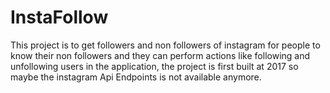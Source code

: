 # InstaFollow
This project is to get followers and non followers of instagram for people to know their non followers and they can perform actions like following and unfollowing users in the application, the project is first built at 2017 so maybe the instagram Api Endpoints is not available anymore.
